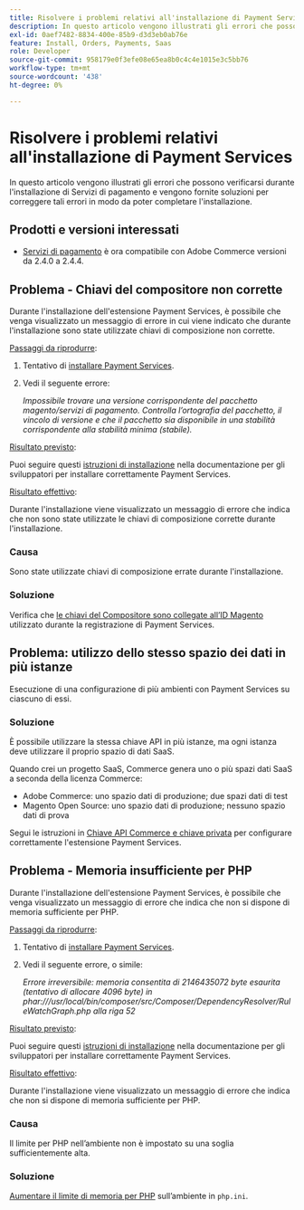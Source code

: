 ```yaml
---
title: Risolvere i problemi relativi all'installazione di Payment Services
description: In questo articolo vengono illustrati gli errori che possono verificarsi durante l'installazione di Servizi di pagamento e vengono fornite soluzioni per correggere tali errori in modo da poter completare l'installazione.
exl-id: 0aef7482-8834-400e-85b9-d3d3eb0ab76e
feature: Install, Orders, Payments, Saas
role: Developer
source-git-commit: 958179e0f3efe08e65ea8b0c4c4e1015e3c5bb76
workflow-type: tm+mt
source-wordcount: '438'
ht-degree: 0%

---
```


# Risolvere i problemi relativi all&#39;installazione di Payment Services

In questo articolo vengono illustrati gli errori che possono verificarsi durante l&#39;installazione di Servizi di pagamento e vengono fornite soluzioni per correggere tali errori in modo da poter completare l&#39;installazione.

## Prodotti e versioni interessati

* [Servizi di pagamento](https://marketplace.magento.com/magento-payment-services.html) è ora compatibile con Adobe Commerce versioni da 2.4.0 a 2.4.4.

## Problema - Chiavi del compositore non corrette

Durante l&#39;installazione dell&#39;estensione Payment Services, è possibile che venga visualizzato un messaggio di errore in cui viene indicato che durante l&#39;installazione sono state utilizzate chiavi di composizione non corrette.

<u>Passaggi da riprodurre</u>:

1. Tentativo di [installare Payment Services](https://experienceleague.adobe.com/docs/commerce-merchant-services/payment-services/get-started/install.html).
1. Vedi il seguente errore:

   *Impossibile trovare una versione corrispondente del pacchetto magento/servizi di pagamento. Controlla l’ortografia del pacchetto, il vincolo di versione e che il pacchetto sia disponibile in una stabilità corrispondente alla stabilità minima (stabile).*

<u>Risultato previsto</u>:

Puoi seguire questi [istruzioni di installazione](https://experienceleague.adobe.com/docs/commerce-merchant-services/payment-services/get-started/install.html) nella documentazione per gli sviluppatori per installare correttamente Payment Services.

<u>Risultato effettivo</u>:

Durante l&#39;installazione viene visualizzato un messaggio di errore che indica che non sono state utilizzate le chiavi di composizione corrette durante l&#39;installazione.

### Causa

Sono state utilizzate chiavi di composizione errate durante l&#39;installazione.

### Soluzione

Verifica che [le chiavi del Compositore sono collegate all’ID Magento](https://experienceleague.adobe.com/docs/commerce-merchant-services/payment-services/get-started/install.html#incorrect-composer-keys) utilizzato durante la registrazione di Payment Services.

## Problema: utilizzo dello stesso spazio dei dati in più istanze

Esecuzione di una configurazione di più ambienti con Payment Services su ciascuno di essi.

### Soluzione

È possibile utilizzare la stessa chiave API in più istanze, ma ogni istanza deve utilizzare il proprio spazio di dati SaaS.

Quando crei un progetto SaaS, Commerce genera uno o più spazi dati SaaS a seconda della licenza Commerce:

* Adobe Commerce: uno spazio dati di produzione; due spazi dati di test
* Magento Open Source: uno spazio dati di produzione; nessuno spazio dati di prova

Segui le istruzioni in [Chiave API Commerce e chiave privata](https://experienceleague.adobe.com/docs/commerce-merchant-services/payment-services/get-started/connect.html#obtain-api-credentials) per configurare correttamente l&#39;estensione Payment Services.

## Problema - Memoria insufficiente per PHP

Durante l&#39;installazione dell&#39;estensione Payment Services, è possibile che venga visualizzato un messaggio di errore che indica che non si dispone di memoria sufficiente per PHP.

<u>Passaggi da riprodurre</u>:

1. Tentativo di [installare Payment Services](https://experienceleague.adobe.com/docs/commerce-merchant-services/payment-services/get-started/install.html).
1. Vedi il seguente errore, o simile:

   *Errore irreversibile: memoria consentita di 2146435072 byte esaurita (tentativo di allocare 4096 byte) in phar:///usr/local/bin/composer/src/Composer/DependencyResolver/RuleWatchGraph.php alla riga 52*

<u>Risultato previsto</u>:

Puoi seguire questi [istruzioni di installazione](https://experienceleague.adobe.com/docs/commerce-merchant-services/payment-services/get-started/install.html) nella documentazione per gli sviluppatori per installare correttamente Payment Services.

<u>Risultato effettivo</u>:

Durante l&#39;installazione viene visualizzato un messaggio di errore che indica che non si dispone di memoria sufficiente per PHP.

### Causa

Il limite per PHP nell’ambiente non è impostato su una soglia sufficientemente alta.

### Soluzione

[Aumentare il limite di memoria per PHP](https://experienceleague.adobe.com/docs/commerce-merchant-services/payment-services/get-started/install.html#not-enough-memory-for-php) sull’ambiente in `php.ini`.
